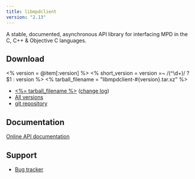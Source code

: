 ```yaml
---
title: libmpdclient
version: "2.13"
---
```


A stable, documented, asynchronous API library for interfacing MPD in
the C, C++ & Objective C languages.

## Download

<% version = @item[:version] %>
<% short_version = version =~ /(^\d+)/ ? $1 : version %>
<% tarball_filename = "libmpdclient-#{version}.tar.xz" %>

- [<%= tarball_filename %>](/download/libmpdclient/<%=short_version%>/<%=tarball_filename%>)
  ([change log](https://raw.githubusercontent.com/MusicPlayerDaemon/libmpdclient/v<%=version%>/NEWS))
- [All versions](/download/libmpdclient/)
- [git repository](https://github.com/MusicPlayerDaemon/libmpdclient)

## Documentation

[Online API documentation](http://www.musicpd.org/doc/libmpdclient/)

## Support

- [Bug tracker](https://github.com/MusicPlayerDaemon/libmpdclient/issues)
